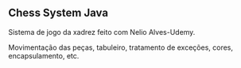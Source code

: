 ## Chess System Java

Sistema de jogo da xadrez feito com Nelio Alves-Udemy.

Movimentação das peças, tabuleiro, tratamento de exceções, cores, encapsulamento, etc.
